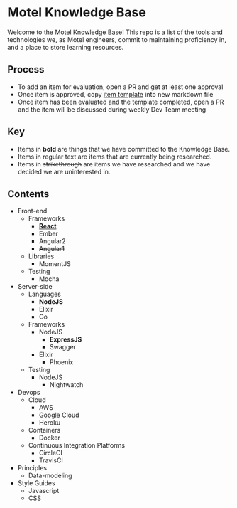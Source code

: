 # Motel Knowledge Base

Welcome to the Motel Knowledge Base! This repo is a list of the tools and technologies we, as Motel engineers, commit to maintaining proficiency in, and a place to store learning resources.

## Process
* To add an item for evaluation, open a PR and get at least one approval
* Once item is approved, copy [item template](./templates/item) into new markdown file
* Once item has been evaluated and the template completed, open a PR and the item will be discussed during weekly Dev Team meeting
## Key
* Items in **bold** are things that we have committed to the Knowledge Base.
* Items in regular text are items that are currently being researched.
* Items in ~~strikethrough~~ are items we have researched and we have decided we are uninterested in.


## Contents
* Front-end
  * Frameworks
    * [**React**](./front-end/frameworks/react.md)
    * Ember
    * Angular2
    * ~~Angular1~~
  * Libraries
    * MomentJS
  * Testing
    * Mocha
* Server-side
  * Languages
    * **NodeJS**
    * Elixir
    * Go
  * Frameworks
    * NodeJS
      * **ExpressJS**
      * Swagger
    * Elixir
      * Phoenix
  * Testing
    * NodeJS
      * Nightwatch
* Devops
  * Cloud
    * AWS
    * Google Cloud
    * Heroku
  * Containers
    * Docker
  * Continuous Integration Platforms
    * CircleCI
    * TravisCI
* Principles
  * Data-modeling
* Style Guides
  * Javascript
  * CSS

